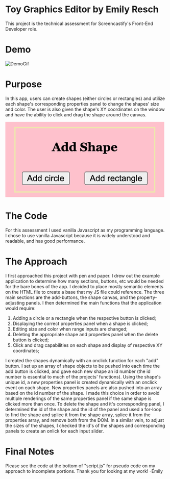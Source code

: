 # Toy Graphics Editor by Emily Resch

This project is the technical assessment for Screencastify's Front-End Developer role. 

# Demo

![DemoGif](images/demo.gif)

# Purpose

In this app, users can create shapes (either circles or rectangles) and utilize each shape's corresponding properties panel to change the shapes' size and color. The user is also given the shape's XY coordinates on the window and have the ability to click and drag the shape around the canvas.

![buttons](images/buildatoybuttons.png)

# The Code

For this assessment I used vanilla Javascript as my programming language. I chose to use vanilla Javascript because it is widely understood and readable, and has good performance.


# The Approach

I first approached this project with pen and paper. I drew out the example application to determine how many sections, buttons, etc would be needed for the bare bones of the app. I decided to place mostly semantic elements on the HTML file to create a base that my JS file could reference. The three main sections are the add-buttons, the shape canvas, and the property-adjusting panels. I then determined the main functions that the application would require: 
1. Adding a circle or a rectangle when the respective button is clicked; 
2. Displaying the correct properties panel when a shape is clicked;
3. Editing size and color when range inputs are changed;
4. Deleting the appropriate shape and properties panel when the delete button is clicked; 
5. Click and drag capabilities on each shape and display of respective XY coordinates;

I created the shapes dynamically with an onclick function for each "add" button. I set up an array of shape objects to be pushed into each time the add button is clicked, and gave each new shape an id number (the id number is essential to much of the projects' functions). Using the shape's unique id, a new properties panel is created dynamically with an onclick event on each shape. New properties panels are also pushed into an array based on the id number of the shape. I made this choice in order to avoid multiple renderings of the same properties panel if the same shape is clicked more than once. To delete the shape and it's corresponding panel, I determined the id of the shape and the id of the panel and used a for-loop to find the shape and splice it from the shape array, splice it from the properties array, and remove both from the DOM. 
In a similar vein, to adjust the sizes of the shapes, I checked the id's of the shapes and corresponding panels to create an onlick for each input slider. 


# Final Notes

Please see the code at the bottom of "script.js" for pseudo code on my approach to incomplete portions. Thank you for looking at my work!
-Emily





